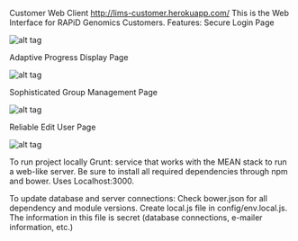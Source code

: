  

Customer Web Client
http://lims-customer.herokuapp.com/
This is the Web Interface for RAPiD Genomics Customers. 
Features: 
Secure Login Page 

![alt tag](https://raw.githubusercontent.com/CEN3031-Group2B/LIMSCustomerInterface/master/images/loginpage.jpg)

Adaptive Progress Display Page

![alt tag](https://raw.githubusercontent.com/CEN3031-Group2B/LIMSCustomerInterface/master/images/progressscrenshot.png)

Sophisticated Group Management Page

![alt tag](https://raw.githubusercontent.com/CEN3031-Group2B/LIMSCustomerInterface/master/images/userpage.png)

Reliable Edit User Page 

![alt tag](https://raw.githubusercontent.com/CEN3031-Group2B/LIMSCustomerInterface/master/images/myuserpage.png)

To run project locally
Grunt: service that works with the MEAN stack to run a web-like server. Be sure to install all required dependencies through npm and bower. Uses Localhost:3000. 

To update database and server connections: 
Check bower.json for all dependency and module versions. Create local.js file in config/env.local.js. The information in this file is secret (database connections, e-mailer information, etc.) 
	




